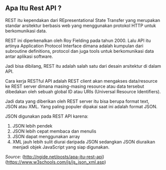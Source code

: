 ## Apa Itu Rest API ?
REST itu kependakan dari REpresentational State Transfer yang merupakan standar arsitektur berbasis web yang menggunakan protokol HTTP untuk berkomunikasi data.

REST ini diperkenalkan oleh Roy Fielding pada tahun 2000. Lalu API itu artinya Application Protocol Interface dimana adalah kumpulan dari subroutine definitions, protocol dan juga tools untuk berkomunikasi data antar aplikasi software.

Jadi bisa dibilang, REST itu adalah salah satu dari desain arsitektur di dalam API.

Cara kerja RESTful API adalah REST client akan mengakses data/resource ke REST server dimana masing-masing resource atau data tersebut dibedakan oleh sebuah global ID atau URIs (Universal Resource Identifiers).

Jadi data yang diberikan oleh REST server itu bisa berupa format text, JSON atau XML. Yang paling populer dipakai saat ini adalah format JSON.

JSON digunakan pada REST API karena:
1. JSON lebih pendek
2. JSON lebih cepat membaca dan menulis
3. JSON dapat menggunakan array
4. XML jauh lebih sulit diurai daripada JSON sedangkan JSON diuraikan menjadi objek JavaScript yang siap digunakan.

*Source:*
(http://ngide.net/posts/apa-itu-rest-api)
(https://www.w3schools.com/js/js_json_xml.asp)